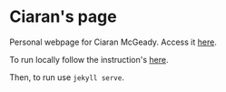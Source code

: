 # Ciaran's page

Personal webpage for Ciaran McGeady. Access it [here](http://CiaranAnthony.github.io/).

To run locally follow the instruction's [here](https://jekyllrb.com/).

Then, to run use `jekyll serve`.
